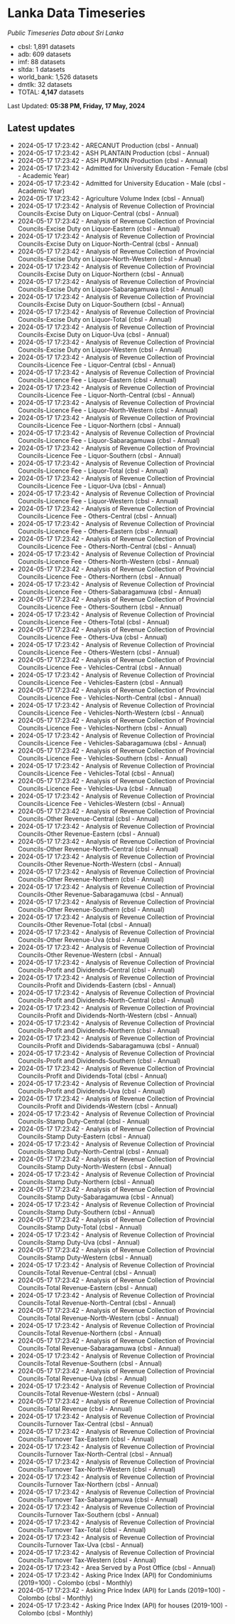 # Lanka Data Timeseries
*Public Timeseries Data about Sri Lanka*

* cbsl: 1,891 datasets
* adb: 609 datasets
* imf: 88 datasets
* sltda: 1 datasets
* world_bank: 1,526 datasets
* dmtlk: 32 datasets
* TOTAL: **4,147** datasets

Last Updated: **05:38 PM, Friday, 17 May, 2024**

## Latest updates

* 2024-05-17 17:23:42 - ARECANUT Production (cbsl - Annual)
* 2024-05-17 17:23:42 - ASH PLANTAIN Production (cbsl - Annual)
* 2024-05-17 17:23:42 - ASH PUMPKIN Production (cbsl - Annual)
* 2024-05-17 17:23:42 - Admitted for University Education - Female (cbsl - Academic Year)
* 2024-05-17 17:23:42 - Admitted for University Education - Male (cbsl - Academic Year)
* 2024-05-17 17:23:42 - Agriculture Volume Index (cbsl - Annual)
* 2024-05-17 17:23:42 - Analysis of Revenue Collection of Provincial Councils-Excise Duty on Liquor-Central (cbsl - Annual)
* 2024-05-17 17:23:42 - Analysis of Revenue Collection of Provincial Councils-Excise Duty on Liquor-Eastern (cbsl - Annual)
* 2024-05-17 17:23:42 - Analysis of Revenue Collection of Provincial Councils-Excise Duty on Liquor-North-Central (cbsl - Annual)
* 2024-05-17 17:23:42 - Analysis of Revenue Collection of Provincial Councils-Excise Duty on Liquor-North-Western (cbsl - Annual)
* 2024-05-17 17:23:42 - Analysis of Revenue Collection of Provincial Councils-Excise Duty on Liquor-Northern (cbsl - Annual)
* 2024-05-17 17:23:42 - Analysis of Revenue Collection of Provincial Councils-Excise Duty on Liquor-Sabaragamuwa (cbsl - Annual)
* 2024-05-17 17:23:42 - Analysis of Revenue Collection of Provincial Councils-Excise Duty on Liquor-Southern (cbsl - Annual)
* 2024-05-17 17:23:42 - Analysis of Revenue Collection of Provincial Councils-Excise Duty on Liquor-Total (cbsl - Annual)
* 2024-05-17 17:23:42 - Analysis of Revenue Collection of Provincial Councils-Excise Duty on Liquor-Uva (cbsl - Annual)
* 2024-05-17 17:23:42 - Analysis of Revenue Collection of Provincial Councils-Excise Duty on Liquor-Western (cbsl - Annual)
* 2024-05-17 17:23:42 - Analysis of Revenue Collection of Provincial Councils-Licence Fee - Liquor-Central (cbsl - Annual)
* 2024-05-17 17:23:42 - Analysis of Revenue Collection of Provincial Councils-Licence Fee - Liquor-Eastern (cbsl - Annual)
* 2024-05-17 17:23:42 - Analysis of Revenue Collection of Provincial Councils-Licence Fee - Liquor-North-Central (cbsl - Annual)
* 2024-05-17 17:23:42 - Analysis of Revenue Collection of Provincial Councils-Licence Fee - Liquor-North-Western (cbsl - Annual)
* 2024-05-17 17:23:42 - Analysis of Revenue Collection of Provincial Councils-Licence Fee - Liquor-Northern (cbsl - Annual)
* 2024-05-17 17:23:42 - Analysis of Revenue Collection of Provincial Councils-Licence Fee - Liquor-Sabaragamuwa (cbsl - Annual)
* 2024-05-17 17:23:42 - Analysis of Revenue Collection of Provincial Councils-Licence Fee - Liquor-Southern (cbsl - Annual)
* 2024-05-17 17:23:42 - Analysis of Revenue Collection of Provincial Councils-Licence Fee - Liquor-Total (cbsl - Annual)
* 2024-05-17 17:23:42 - Analysis of Revenue Collection of Provincial Councils-Licence Fee - Liquor-Uva (cbsl - Annual)
* 2024-05-17 17:23:42 - Analysis of Revenue Collection of Provincial Councils-Licence Fee - Liquor-Western (cbsl - Annual)
* 2024-05-17 17:23:42 - Analysis of Revenue Collection of Provincial Councils-Licence Fee - Others-Central (cbsl - Annual)
* 2024-05-17 17:23:42 - Analysis of Revenue Collection of Provincial Councils-Licence Fee - Others-Eastern (cbsl - Annual)
* 2024-05-17 17:23:42 - Analysis of Revenue Collection of Provincial Councils-Licence Fee - Others-North-Central (cbsl - Annual)
* 2024-05-17 17:23:42 - Analysis of Revenue Collection of Provincial Councils-Licence Fee - Others-North-Western (cbsl - Annual)
* 2024-05-17 17:23:42 - Analysis of Revenue Collection of Provincial Councils-Licence Fee - Others-Northern (cbsl - Annual)
* 2024-05-17 17:23:42 - Analysis of Revenue Collection of Provincial Councils-Licence Fee - Others-Sabaragamuwa (cbsl - Annual)
* 2024-05-17 17:23:42 - Analysis of Revenue Collection of Provincial Councils-Licence Fee - Others-Southern (cbsl - Annual)
* 2024-05-17 17:23:42 - Analysis of Revenue Collection of Provincial Councils-Licence Fee - Others-Total (cbsl - Annual)
* 2024-05-17 17:23:42 - Analysis of Revenue Collection of Provincial Councils-Licence Fee - Others-Uva (cbsl - Annual)
* 2024-05-17 17:23:42 - Analysis of Revenue Collection of Provincial Councils-Licence Fee - Others-Western (cbsl - Annual)
* 2024-05-17 17:23:42 - Analysis of Revenue Collection of Provincial Councils-Licence Fee - Vehicles-Central (cbsl - Annual)
* 2024-05-17 17:23:42 - Analysis of Revenue Collection of Provincial Councils-Licence Fee - Vehicles-Eastern (cbsl - Annual)
* 2024-05-17 17:23:42 - Analysis of Revenue Collection of Provincial Councils-Licence Fee - Vehicles-North-Central (cbsl - Annual)
* 2024-05-17 17:23:42 - Analysis of Revenue Collection of Provincial Councils-Licence Fee - Vehicles-North-Western (cbsl - Annual)
* 2024-05-17 17:23:42 - Analysis of Revenue Collection of Provincial Councils-Licence Fee - Vehicles-Northern (cbsl - Annual)
* 2024-05-17 17:23:42 - Analysis of Revenue Collection of Provincial Councils-Licence Fee - Vehicles-Sabaragamuwa (cbsl - Annual)
* 2024-05-17 17:23:42 - Analysis of Revenue Collection of Provincial Councils-Licence Fee - Vehicles-Southern (cbsl - Annual)
* 2024-05-17 17:23:42 - Analysis of Revenue Collection of Provincial Councils-Licence Fee - Vehicles-Total (cbsl - Annual)
* 2024-05-17 17:23:42 - Analysis of Revenue Collection of Provincial Councils-Licence Fee - Vehicles-Uva (cbsl - Annual)
* 2024-05-17 17:23:42 - Analysis of Revenue Collection of Provincial Councils-Licence Fee - Vehicles-Western (cbsl - Annual)
* 2024-05-17 17:23:42 - Analysis of Revenue Collection of Provincial Councils-Other Revenue-Central (cbsl - Annual)
* 2024-05-17 17:23:42 - Analysis of Revenue Collection of Provincial Councils-Other Revenue-Eastern (cbsl - Annual)
* 2024-05-17 17:23:42 - Analysis of Revenue Collection of Provincial Councils-Other Revenue-North-Central (cbsl - Annual)
* 2024-05-17 17:23:42 - Analysis of Revenue Collection of Provincial Councils-Other Revenue-North-Western (cbsl - Annual)
* 2024-05-17 17:23:42 - Analysis of Revenue Collection of Provincial Councils-Other Revenue-Northern (cbsl - Annual)
* 2024-05-17 17:23:42 - Analysis of Revenue Collection of Provincial Councils-Other Revenue-Sabaragamuwa (cbsl - Annual)
* 2024-05-17 17:23:42 - Analysis of Revenue Collection of Provincial Councils-Other Revenue-Southern (cbsl - Annual)
* 2024-05-17 17:23:42 - Analysis of Revenue Collection of Provincial Councils-Other Revenue-Total (cbsl - Annual)
* 2024-05-17 17:23:42 - Analysis of Revenue Collection of Provincial Councils-Other Revenue-Uva (cbsl - Annual)
* 2024-05-17 17:23:42 - Analysis of Revenue Collection of Provincial Councils-Other Revenue-Western (cbsl - Annual)
* 2024-05-17 17:23:42 - Analysis of Revenue Collection of Provincial Councils-Profit and Dividends-Central (cbsl - Annual)
* 2024-05-17 17:23:42 - Analysis of Revenue Collection of Provincial Councils-Profit and Dividends-Eastern (cbsl - Annual)
* 2024-05-17 17:23:42 - Analysis of Revenue Collection of Provincial Councils-Profit and Dividends-North-Central (cbsl - Annual)
* 2024-05-17 17:23:42 - Analysis of Revenue Collection of Provincial Councils-Profit and Dividends-North-Western (cbsl - Annual)
* 2024-05-17 17:23:42 - Analysis of Revenue Collection of Provincial Councils-Profit and Dividends-Northern (cbsl - Annual)
* 2024-05-17 17:23:42 - Analysis of Revenue Collection of Provincial Councils-Profit and Dividends-Sabaragamuwa (cbsl - Annual)
* 2024-05-17 17:23:42 - Analysis of Revenue Collection of Provincial Councils-Profit and Dividends-Southern (cbsl - Annual)
* 2024-05-17 17:23:42 - Analysis of Revenue Collection of Provincial Councils-Profit and Dividends-Total (cbsl - Annual)
* 2024-05-17 17:23:42 - Analysis of Revenue Collection of Provincial Councils-Profit and Dividends-Uva (cbsl - Annual)
* 2024-05-17 17:23:42 - Analysis of Revenue Collection of Provincial Councils-Profit and Dividends-Western (cbsl - Annual)
* 2024-05-17 17:23:42 - Analysis of Revenue Collection of Provincial Councils-Stamp Duty-Central (cbsl - Annual)
* 2024-05-17 17:23:42 - Analysis of Revenue Collection of Provincial Councils-Stamp Duty-Eastern (cbsl - Annual)
* 2024-05-17 17:23:42 - Analysis of Revenue Collection of Provincial Councils-Stamp Duty-North-Central (cbsl - Annual)
* 2024-05-17 17:23:42 - Analysis of Revenue Collection of Provincial Councils-Stamp Duty-North-Western (cbsl - Annual)
* 2024-05-17 17:23:42 - Analysis of Revenue Collection of Provincial Councils-Stamp Duty-Northern (cbsl - Annual)
* 2024-05-17 17:23:42 - Analysis of Revenue Collection of Provincial Councils-Stamp Duty-Sabaragamuwa (cbsl - Annual)
* 2024-05-17 17:23:42 - Analysis of Revenue Collection of Provincial Councils-Stamp Duty-Southern (cbsl - Annual)
* 2024-05-17 17:23:42 - Analysis of Revenue Collection of Provincial Councils-Stamp Duty-Total (cbsl - Annual)
* 2024-05-17 17:23:42 - Analysis of Revenue Collection of Provincial Councils-Stamp Duty-Uva (cbsl - Annual)
* 2024-05-17 17:23:42 - Analysis of Revenue Collection of Provincial Councils-Stamp Duty-Western (cbsl - Annual)
* 2024-05-17 17:23:42 - Analysis of Revenue Collection of Provincial Councils-Total Revenue-Central (cbsl - Annual)
* 2024-05-17 17:23:42 - Analysis of Revenue Collection of Provincial Councils-Total Revenue-Eastern (cbsl - Annual)
* 2024-05-17 17:23:42 - Analysis of Revenue Collection of Provincial Councils-Total Revenue-North-Central (cbsl - Annual)
* 2024-05-17 17:23:42 - Analysis of Revenue Collection of Provincial Councils-Total Revenue-North-Western (cbsl - Annual)
* 2024-05-17 17:23:42 - Analysis of Revenue Collection of Provincial Councils-Total Revenue-Northern (cbsl - Annual)
* 2024-05-17 17:23:42 - Analysis of Revenue Collection of Provincial Councils-Total Revenue-Sabaragamuwa (cbsl - Annual)
* 2024-05-17 17:23:42 - Analysis of Revenue Collection of Provincial Councils-Total Revenue-Southern (cbsl - Annual)
* 2024-05-17 17:23:42 - Analysis of Revenue Collection of Provincial Councils-Total Revenue-Uva (cbsl - Annual)
* 2024-05-17 17:23:42 - Analysis of Revenue Collection of Provincial Councils-Total Revenue-Western (cbsl - Annual)
* 2024-05-17 17:23:42 - Analysis of Revenue Collection of Provincial Councils-Total Revenue (cbsl - Annual)
* 2024-05-17 17:23:42 - Analysis of Revenue Collection of Provincial Councils-Turnover Tax-Central (cbsl - Annual)
* 2024-05-17 17:23:42 - Analysis of Revenue Collection of Provincial Councils-Turnover Tax-Eastern (cbsl - Annual)
* 2024-05-17 17:23:42 - Analysis of Revenue Collection of Provincial Councils-Turnover Tax-North-Central (cbsl - Annual)
* 2024-05-17 17:23:42 - Analysis of Revenue Collection of Provincial Councils-Turnover Tax-North-Western (cbsl - Annual)
* 2024-05-17 17:23:42 - Analysis of Revenue Collection of Provincial Councils-Turnover Tax-Northern (cbsl - Annual)
* 2024-05-17 17:23:42 - Analysis of Revenue Collection of Provincial Councils-Turnover Tax-Sabaragamuwa (cbsl - Annual)
* 2024-05-17 17:23:42 - Analysis of Revenue Collection of Provincial Councils-Turnover Tax-Southern (cbsl - Annual)
* 2024-05-17 17:23:42 - Analysis of Revenue Collection of Provincial Councils-Turnover Tax-Total (cbsl - Annual)
* 2024-05-17 17:23:42 - Analysis of Revenue Collection of Provincial Councils-Turnover Tax-Uva (cbsl - Annual)
* 2024-05-17 17:23:42 - Analysis of Revenue Collection of Provincial Councils-Turnover Tax-Western (cbsl - Annual)
* 2024-05-17 17:23:42 - Area Served by a Post Office (cbsl - Annual)
* 2024-05-17 17:23:42 - Asking Price Index (API) for Condominiums (2019=100) - Colombo (cbsl - Monthly)
* 2024-05-17 17:23:42 - Asking Price Index (API) for Lands (2019=100) - Colombo (cbsl - Monthly)
* 2024-05-17 17:23:42 - Asking Price Index (API) for houses (2019-100) - Colombo (cbsl - Monthly)